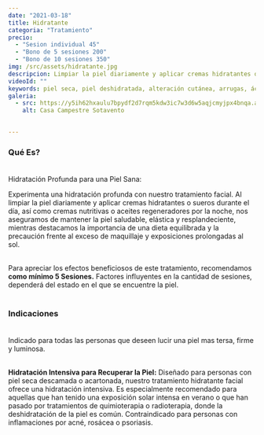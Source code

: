 ```yaml
---
date: "2021-03-18"
title: Hidratante
categoria: "Tratamiento" 
precio: 
  - "Sesion individual 45" 
  - "Bono de 5 sesiones 200" 
  - "Bono de 10 sesiones 350"
img: /src/assets/hidratante.jpg
descripcion: Limpiar la piel diariamente y aplicar cremas hidratantes o sueros durante el día, así como cremas nutritivas o aceites regeneradores por la noche, nos aseguramos de mantener la piel saludable, elástica y resplandeciente
videoId: ""
keywords: piel seca, piel deshidratada, alteración cutánea, arrugas, ácido hialurónico, bienestar de la piel, suavidad piel, restauración de la piel, rejuvenecimiento
galeria:
  - src: https://y5ih62hxaulu7bpydf2d7rqm5kdw3ic7w3d6w5aqjcmyjpx4bnqa.arweave.net/x1B_aPcFF0-F-Bl0P8YM6odtoF-2x-t0EEiZhL78C2A
    alt: Casa Campestre Sotavento

  
---
```


### Qué Es? <br><br>

Hidratación Profunda para una Piel Sana: <br>

Experimenta una hidratación profunda con nuestro tratamiento facial. Al limpiar la piel diariamente y aplicar cremas hidratantes o sueros durante el día, así como cremas nutritivas o aceites regeneradores por la noche, nos aseguramos de mantener la piel saludable, elástica y resplandeciente, mientras destacamos la importancia de una dieta equilibrada y la precaución frente al exceso de maquillaje y exposiciones prolongadas al sol.<br><br>

Para apreciar los efectos beneficiosos de este tratamiento, recomendamos **como mínimo 5 Sesiones.**
Factores influyentes en la cantidad de sesiones, dependerá del estado en el que se encuentre la piel. <br><br>

### Indicaciones<br><br>

Indicado para todas las personas que deseen lucir una piel mas tersa, firme y luminosa.<br><br>

**Hidratación Intensiva para Recuperar la Piel:** Diseñado para personas con piel seca descamada o acartonada, nuestro tratamiento hidratante facial ofrece una hidratación intensiva. Es especialmente recomendado para aquellas que han tenido una exposición solar intensa en verano o que han pasado por tratamientos de quimioterapia o radioterapia, donde la deshidratación de la piel es común. Contraindicado para personas con inflamaciones por acné, rosácea o psoriasis.<br><br>